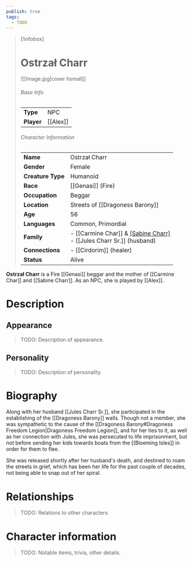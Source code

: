 ```yaml
---
publish: true
tags:
  - TODO
---
```

> [!infobox]  
> # Ostrzał Charr 
> ![[Image.jpg|cover hsmall]]  
> ###### Base Info
> | | |  
> |---|---|  
> | **Type** | NPC |
> | **Player** | [[Alex]] |
> ###### Character Information  
> | | |  
> |---|---|  
> | **Name** | Ostrzał Charr |
> | **Gender** | Female | 
> | **Creature Type** | Humanoid |
> | **Race** | [[Genasi]] (Fire) |  
> | **Occupation** | Beggar |  
> | **Location** | Streets of [[Dragoness Barony]] |
> | **Age** | 56 |
> | **Languages** | Common, Primordial |  
> | **Family** | - [[Carmine Char]] & [[Sabine Charr]](children)<br>- [[Jules Charr Sr.]] (husband) |
> | **Connections** | - [[Cirdorim]] (healer) |
> | **Status** | Alive |

**Ostrzał Charr** is a Fire [[Genasi]] beggar and the mother of [[Carmine Char]] and [[Sabine Charr]]. As an NPC, she is played by [[Alex]].
# Description
## Appearance
> TODO: Description of appearance.
## Personality
> TODO: Description of personality.
# Biography
Along with her husband [[Jules Charr Sr.]], she participated in the establishing of the [[Dragoness Barony]] walls. Though not a member, she was sympathetic to the cause of the [[Dragoness Barony#Dragoness Freedom Legion|Dragoness Freedom Legion]], and for her ties to it, as well as her connection with Jules, she was persecuted to life imprisonment, but not before sending her kids towards boats from the [[Bloeming Isles]] in order for them to flee.

She was released shortly after her husband's death, and destined to roam the streets in grief, which has been her life for the past couple of decades, not being able to snap out of her spiral.
# Relationships
> TODO: Relations to other characters
# Character information
> TODO: Notable items, trivia, other details.